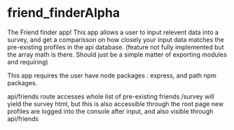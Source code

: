 # friend_finderAlpha

The Friend finder app!
This app allows a user to input relevent data into a survey, and get a comparisson on how closely your input data matches the pre-existing profiles in the api database.
(feature not fully implemented but the array math is there. Should just be a simple matter of exporting modules and requiring)

This app requires the user have node packages : express, and path npm packages.





api/friends route accesses whole list of pre-existing friends
/survey will yield the survey html, but this is also accessible through the root page
new profiles are logged into the console after input, and also visible through api/friends
